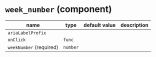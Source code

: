 `week_number` (component)
=========================


| name  | type  | default value  | description  |
|---|---|---|---|
|`ariaLabelPrefix`||||
|`onClick`|`func`|||
|`weekNumber` (required)|`number`|||